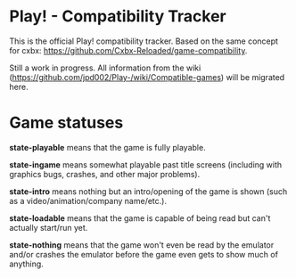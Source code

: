 # Play! - Compatibility Tracker

This is the official Play! compatibility tracker. Based on the same concept for cxbx: https://github.com/Cxbx-Reloaded/game-compatibility.

Still a work in progress. All information from the wiki (https://github.com/jpd002/Play-/wiki/Compatible-games) will be migrated here.

# Game statuses

**state-playable** means that the game is fully playable.

**state-ingame** means somewhat playable past title screens (including with graphics bugs, crashes, and other major problems).

**state-intro** means nothing but an intro/opening of the game is shown (such as a video/animation/company name/etc.).

**state-loadable** means that the game is capable of being read but can't actually start/run yet.

**state-nothing** means that the game won't even be read by the emulator and/or crashes the emulator before the game even gets to show much of anything.
